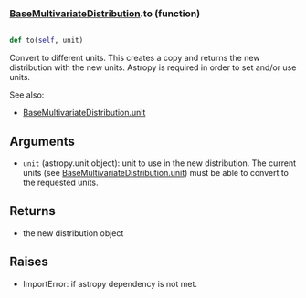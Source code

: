 ### [BaseMultivariateDistribution](BaseMultivariateDistribution.md).to (function)


```py

def to(self, unit)

```



Convert to different units.  This creates a copy and returns the
new distribution with the new units.  Astropy is required in order to
set and/or use units.

See also:

* [BaseMultivariateDistribution.unit](BaseMultivariateDistribution.unit.md)

Arguments
------------
* `unit` (astropy.unit object): unit to use in the new distribution.
    The current units (see [BaseMultivariateDistribution.unit](BaseMultivariateDistribution.unit.md)) must be able to
    convert to the requested units.

Returns
------------
* the new distribution object

Raises
-----------
* ImportError: if astropy dependency is not met.

